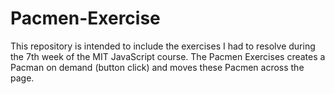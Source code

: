 # Pacmen-Exercise
This repository is intended to include  the exercises I had to resolve during the 7th week of the MIT JavaScript course. The Pacmen Exercises creates a Pacman on demand (button click) and moves these Pacmen across the page.
